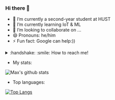 ### Hi there 👋

- 🔭 I’m currently a second-year student at HUST
- 🌱 I’m currently learning IoT & ML
- 👯 I’m looking to collaborate on ...
- 😄 Pronouns: he/him
- ⚡ Fun fact: Google can help:))
 

<details>
  <summary>:handshake: :smile: How to reach me!
  </summary>
<br />
 
 - [My email](mailto:maxph22112000@gmail.com) 
 
 - [Facebook](https://www.facebook.com/profile.php?id=100010363235671)
 
 - [My CV](none.pdf)
 
</details>

- My stats:

![Max's github stats](https://github-readme-stats.vercel.app/api?username=manhph2211&hide=contribs,issues&show_icons=true)

- Top languages:

[![Top Langs](https://github-readme-stats.vercel.app/api/top-langs/?username=manhph2211)](https://github.com/anuraghazra/github-readme-stats)



